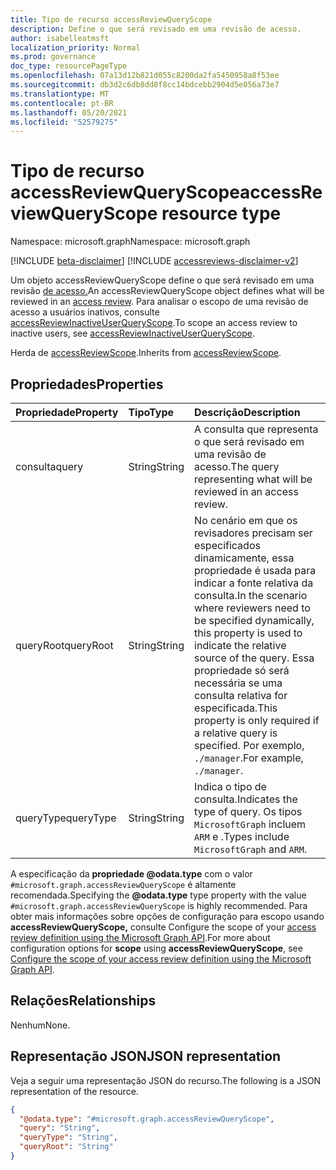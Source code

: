 ```yaml
---
title: Tipo de recurso accessReviewQueryScope
description: Define o que será revisado em uma revisão de acesso.
author: isabelleatmsft
localization_priority: Normal
ms.prod: governance
doc_type: resourcePageType
ms.openlocfilehash: 07a13d12b821d055c8200da2fa5450958a8f53ee
ms.sourcegitcommit: db3d2c6db8dd8f8cc14bdcebb2904d5e056a73e7
ms.translationtype: MT
ms.contentlocale: pt-BR
ms.lasthandoff: 05/20/2021
ms.locfileid: "52579275"
---
```

# <a name="accessreviewqueryscope-resource-type"></a><span data-ttu-id="56122-103">Tipo de recurso accessReviewQueryScope</span><span class="sxs-lookup"><span data-stu-id="56122-103">accessReviewQueryScope resource type</span></span>

<span data-ttu-id="56122-104">Namespace: microsoft.graph</span><span class="sxs-lookup"><span data-stu-id="56122-104">Namespace: microsoft.graph</span></span>

[!INCLUDE [beta-disclaimer](../../includes/beta-disclaimer.md)]
[!INCLUDE [accessreviews-disclaimer-v2](../../includes/accessreviews-disclaimer-v2.md)]

<span data-ttu-id="56122-105">Um objeto accessReviewQueryScope define o que será revisado em uma revisão [de acesso.](../resources/accessreviewsv2-root.md)</span><span class="sxs-lookup"><span data-stu-id="56122-105">An accessReviewQueryScope object defines what will be reviewed in an [access review](../resources/accessreviewsv2-root.md).</span></span> <span data-ttu-id="56122-106">Para analisar o escopo de uma revisão de acesso a usuários inativos, consulte [accessReviewInactiveUserQueryScope](../resources/accessreviewinactiveusersqueryscope.md).</span><span class="sxs-lookup"><span data-stu-id="56122-106">To scope an access review to inactive users, see [accessReviewInactiveUserQueryScope](../resources/accessreviewinactiveusersqueryscope.md).</span></span> 

<span data-ttu-id="56122-107">Herda de [accessReviewScope](../resources/accessreviewscope.md).</span><span class="sxs-lookup"><span data-stu-id="56122-107">Inherits from [accessReviewScope](../resources/accessreviewscope.md).</span></span>

## <a name="properties"></a><span data-ttu-id="56122-108">Propriedades</span><span class="sxs-lookup"><span data-stu-id="56122-108">Properties</span></span>
|<span data-ttu-id="56122-109">Propriedade</span><span class="sxs-lookup"><span data-stu-id="56122-109">Property</span></span>|<span data-ttu-id="56122-110">Tipo</span><span class="sxs-lookup"><span data-stu-id="56122-110">Type</span></span>|<span data-ttu-id="56122-111">Descrição</span><span class="sxs-lookup"><span data-stu-id="56122-111">Description</span></span>|
|:---|:---|:---|
|<span data-ttu-id="56122-112">consulta</span><span class="sxs-lookup"><span data-stu-id="56122-112">query</span></span>|<span data-ttu-id="56122-113">String</span><span class="sxs-lookup"><span data-stu-id="56122-113">String</span></span>|<span data-ttu-id="56122-114">A consulta que representa o que será revisado em uma revisão de acesso.</span><span class="sxs-lookup"><span data-stu-id="56122-114">The query representing what will be reviewed in an access review.</span></span>|
|<span data-ttu-id="56122-115">queryRoot</span><span class="sxs-lookup"><span data-stu-id="56122-115">queryRoot</span></span>|<span data-ttu-id="56122-116">String</span><span class="sxs-lookup"><span data-stu-id="56122-116">String</span></span>|<span data-ttu-id="56122-117">No cenário em que os revisadores precisam ser especificados dinamicamente, essa propriedade é usada para indicar a fonte relativa da consulta.</span><span class="sxs-lookup"><span data-stu-id="56122-117">In the scenario where reviewers need to be specified dynamically, this property is used to indicate the relative source of the query.</span></span> <span data-ttu-id="56122-118">Essa propriedade só será necessária se uma consulta relativa for especificada.</span><span class="sxs-lookup"><span data-stu-id="56122-118">This property is only required if a relative query is specified.</span></span> <span data-ttu-id="56122-119">Por exemplo, `./manager`.</span><span class="sxs-lookup"><span data-stu-id="56122-119">For example, `./manager`.</span></span>|
|<span data-ttu-id="56122-120">queryType</span><span class="sxs-lookup"><span data-stu-id="56122-120">queryType</span></span>|<span data-ttu-id="56122-121">String</span><span class="sxs-lookup"><span data-stu-id="56122-121">String</span></span>|<span data-ttu-id="56122-122">Indica o tipo de consulta.</span><span class="sxs-lookup"><span data-stu-id="56122-122">Indicates the type of query.</span></span> <span data-ttu-id="56122-123">Os tipos `MicrosoftGraph` incluem `ARM` e .</span><span class="sxs-lookup"><span data-stu-id="56122-123">Types include `MicrosoftGraph` and `ARM`.</span></span>|

<span data-ttu-id="56122-124">A especificação da **propriedade @odata.type** com o valor `#microsoft.graph.accessReviewQueryScope` é altamente recomendada.</span><span class="sxs-lookup"><span data-stu-id="56122-124">Specifying the **@odata.type** type property with the value `#microsoft.graph.accessReviewQueryScope` is highly recommended.</span></span> <span data-ttu-id="56122-125">Para obter mais  informações sobre opções de configuração para escopo usando **accessReviewQueryScope,** consulte Configure the scope of your [access review definition using the Microsoft Graph API](/graph/accessreviews-scope-concept).</span><span class="sxs-lookup"><span data-stu-id="56122-125">For more about configuration options for **scope** using **accessReviewQueryScope**, see [Configure the scope of your access review definition using the Microsoft Graph API](/graph/accessreviews-scope-concept).</span></span>

## <a name="relationships"></a><span data-ttu-id="56122-126">Relações</span><span class="sxs-lookup"><span data-stu-id="56122-126">Relationships</span></span>
<span data-ttu-id="56122-127">Nenhum</span><span class="sxs-lookup"><span data-stu-id="56122-127">None.</span></span>

## <a name="json-representation"></a><span data-ttu-id="56122-128">Representação JSON</span><span class="sxs-lookup"><span data-stu-id="56122-128">JSON representation</span></span>
<span data-ttu-id="56122-129">Veja a seguir uma representação JSON do recurso.</span><span class="sxs-lookup"><span data-stu-id="56122-129">The following is a JSON representation of the resource.</span></span>
<!-- {
  "blockType": "resource",
  "@odata.type": "microsoft.graph.accessReviewQueryScope"
}
-->
``` json
{
  "@odata.type": "#microsoft.graph.accessReviewQueryScope",
  "query": "String",
  "queryType": "String",
  "queryRoot": "String"
}
```
